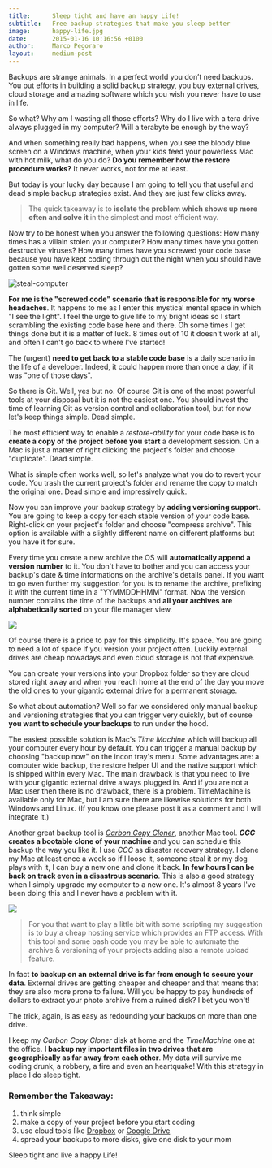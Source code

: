 ```yaml
---
title:      Sleep tight and have an happy Life!
subtitle:   Free backup strategies that make you sleep better
image:      happy-life.jpg
date:       2015-01-16 10:16:56 +0100
author:     Marco Pegoraro
layout:     medium-post
---
```


Backups are strange animals. In a perfect world you don’t need backups. You put efforts in building a solid backup strategy, you buy external drives, cloud storage and amazing software which you wish you never have to use in life.

So what? Why am I wasting all those efforts? Why do I live with a tera drive always plugged in my computer? Will a terabyte be enough by the way?

And when something really bad happens, when you see the bloody blue screen on a Windows machine, when your kids feed your powerless Mac with hot milk, what do you do? **Do you remember how the restore procedure works?** It never works, not for me at least.

But today is your lucky day because I am going to tell you that useful and dead simple backup strategies exist. And they are just few clicks away.

> The quick takeaway is to **isolate the problem which shows up more often and solve it** in 
> the simplest and most efficient way.

Now try to be honest when you answer the following questions: How many times has a villain stolen your computer? How many times have you gotten destructive viruses? How many times have you screwed your code base because you have kept coding through out the night when you should have gotten some well deserved sleep?

<img src="{{ site.basepath }}images/articles/steal-computer.jpg"
     alt="steal-computer"
     class="img-circle center-block post-img" />

**For me is the "screwed code" scenario that is responsible for my worse headaches**. It happens to me as I enter this mystical mental space in which "I see the light". I feel the urge to give life to my bright ideas so I start scrambling the existing code base here and there. Oh some times I get things done but it is a matter of luck. 8 times out of 10 it doesn't work at all, and often I can't go back to where I've started!

The (urgent) **need to get back to a stable code base** is a daily scenario in the life of a developer. Indeed, it could happen more than once a day, if it was "one of those days".

So there is Git. Well, yes but no. Of course Git is one of the most powerful tools at your disposal but it is not the easiest one. You should invest the time of learning Git as version control and collaboration tool, but for now let's keep things simple. Dead simple.

The most efficient way to enable a _restore-ability_ for your code base is to **create a copy of the project before you start** a development session. On a Mac is just a matter of right clicking the project's folder and choose "duplicate". Dead simple.

What is simple often works well, so let's analyze what you do to revert your code. You trash the current project's folder and rename the copy to match the original one. Dead simple and impressively quick.

Now you can improve your backup strategy by **adding versioning support**. You are going to keep a copy for each stable version of your code base. Right-click on your project's folder and choose "compress archive". This option is available with a slightly different name on different platforms but you have it for sure. 

Every time you create a new archive the OS will **automatically append a version number** to it. You don't have to bother and you can access your backup's date & time informations on the archive's details panel. If you want to go even further my suggestion for you is to rename the archive, prefixing it with the current time in a "YYMMDDHHMM" format. Now the version number contains the time of the backups and **all your archives are alphabetically sorted** on your file manager view.


<img src="{{ site.basepath }}images/articles/schedule-backups.jpg"
     class="img-circle center-block post-img" />


Of course there is a price to pay for this simplicity. It's space. You are going to need a lot of space if you version your project often. Luckily external drives are cheap nowadays and even cloud storage is not that expensive.

You can create your versions into your Dropbox folder so they are cloud stored right away and when you reach home at the end of the day you move the old ones to your gigantic external drive for a permanent storage.

So what about automation? Well so far we considered only manual backup and versioning strategies that you can trigger very quickly, but of course **you want to schedule your backups** to run under the hood.

The easiest possible solution is Mac's _Time Machine_ which will backup all your computer every hour by default. You can trigger a manual backup by choosing "backup now" on the incon tray's menu. Some advantages are: a computer wide backup, the restore helper UI and the native support which is shipped within every Mac. The main drawback is that you need to live with your gigantic external drive always plugged in. And if you are not a Mac user then there is no drawback, there is a problem. TimeMachine is available only for Mac, but I am sure there are likewise solutions for both Windows and Linux. (If you know one please post it as a comment and I will integrate it.)

Another great backup tool is [_Carbon Copy Cloner_](https://bombich.com/), another Mac tool. **_CCC_ creates a bootable clone of your machine** and you can schedule this backup the way you like it. I use _CCC_ as disaster recovery strategy. I clone my Mac at least once a week so if I loose it, someone steal it or my dog plays with it, I can buy a new one and clone it back. **In few hours I can be back on track even in a disastrous scenario**. This is also a good strategy when I simply upgrade my computer to a new one. It's almost 8 years I've been doing this and I never have a problem with it.


<img src="{{ site.basepath }}images/articles/external-drive.jpg"
     class="img-circle center-block post-img" />


> For you that want to play a little bit with some scripting my suggestion is 
> to buy a cheap hosting service which provides an FTP access. With this tool and 
> some bash code you may be able to automate the archive & versioning of your projects 
> adding also a remote upload feature.

In fact **to backup on an external drive is far from enough to secure your data**. External drives are getting cheaper and cheaper and that means that they are also more prone to failure. Will you be happy to pay hundreds of dollars to extract your photo archive from a ruined disk? I bet you won't!

The trick, again, is as easy as redounding your backups on more than one drive. 

I keep my _Carbon Copy Cloner_ disk at home and the _TimeMachine_ one at the office. **I backup my important files in two drives that are geographically as far away from each other**. My data will survive me coding drunk, a robbery, a fire and even an heartquake! With this strategy in place I do sleep tight.

### Remember the Takeaway:

1. think simple
2. make a copy of your project before you start coding
3. use cloud tools like [Dropbox](https://www.dropbox.com/) or [Google Drive](https://www.google.com/drive/)
4. spread your backups to more disks, give one disk to your mom

Sleep tight and live a happy Life!